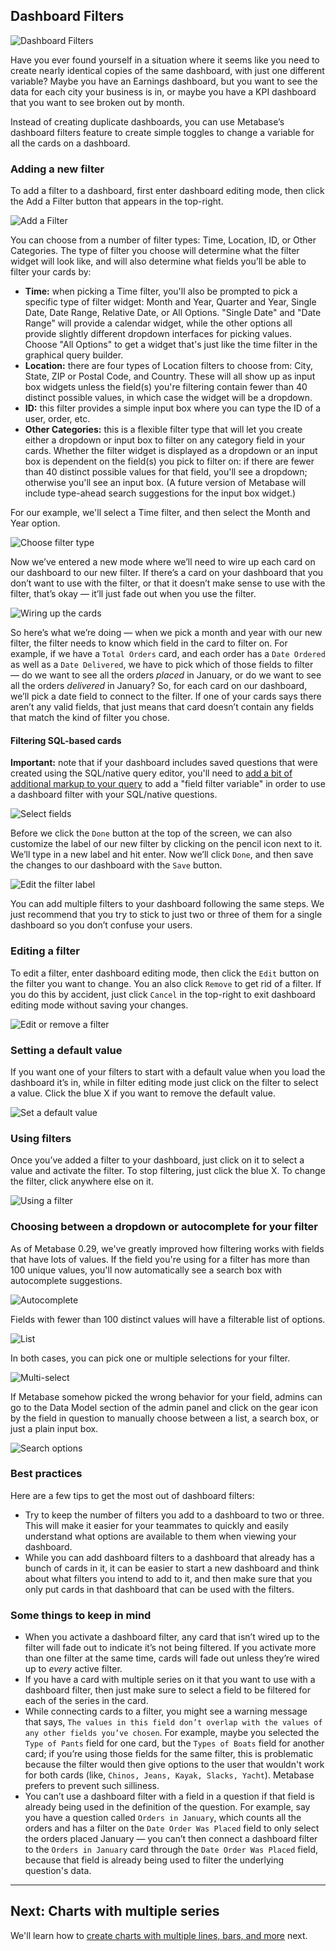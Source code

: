 ## Dashboard Filters

![Dashboard Filters](images/dashboard-filters/dashboard-filters.png)

Have you ever found yourself in a situation where it seems like you need to create nearly identical copies of the same dashboard, with just one different variable? Maybe you have an Earnings dashboard, but you want to see the data for each city your business is in, or maybe you have a KPI dashboard that you want to see broken out by month.

Instead of creating duplicate dashboards, you can use Metabase’s dashboard filters feature to create simple toggles to change a variable for all the cards on a dashboard.

### Adding a new filter

To add a filter to a dashboard, first enter dashboard editing mode, then click the Add a Filter button that appears in the top-right.

![Add a Filter](images/dashboard-filters/01-add-filter.png)

You can choose from a number of filter types: Time, Location, ID, or Other Categories. The type of filter you choose will determine what the filter widget will look like, and will also determine what fields you’ll be able to filter your cards by:
* **Time:** when picking a Time filter, you'll also be prompted to pick a specific type of filter widget: Month and Year, Quarter and Year, Single Date, Date Range, Relative Date, or All Options. "Single Date" and "Date Range" will provide a calendar widget, while the other options all provide slightly different dropdown interfaces for picking values. Choose "All Options" to get a widget that's just like the time filter in the graphical query builder.
* **Location:** there are four types of Location filters to choose from: City, State, ZIP or Postal Code, and Country. These will all show up as input box widgets unless the field(s) you're filtering contain fewer than 40 distinct possible values, in which case the widget will be a dropdown.
* **ID:** this filter provides a simple input box where you can type the ID of a user, order, etc.
* **Other Categories:** this is a flexible filter type that will let you create either a dropdown or input box to filter on any category field in your cards. Whether the filter widget is displayed as a dropdown or an input box is dependent on the field(s) you pick to filter on: if there are fewer than 40 distinct possible values for that field, you'll see a dropdown; otherwise you'll see an input box. (A future version of Metabase will include type-ahead search suggestions for the input box widget.)

For our example, we'll select a Time filter, and then select the Month and Year option.

![Choose filter type](images/dashboard-filters/02-filter-type.png)

Now we’ve entered a new mode where we’ll need to wire up each card on our dashboard to our new filter. If there’s a card on your dashboard that you don’t want to use with the filter, or that it doesn’t make sense to use with the filter, that’s okay — it’ll just fade out when you use the filter.

![Wiring up the cards](images/dashboard-filters/03-wiring-cards.png)

So here’s what we’re doing — when we pick a month and year with our new filter, the filter needs to know which field in the card to filter on. For example, if we have a `Total Orders` card, and each order has a `Date Ordered` as well as a `Date Delivered`, we have to pick which of those fields to filter — do we want to see all the orders *placed* in January, or do we want to see all the orders *delivered* in January? So, for each card on our dashboard, we’ll pick a date field to connect to the filter. If one of your cards says there aren’t any valid fields, that just means that card doesn’t contain any fields that match the kind of filter you chose.

#### Filtering SQL-based cards
**Important:** note that if your dashboard includes saved questions that were created using the SQL/native query editor, you'll need to [add a bit of additional markup to your query](13-sql-parameters.md) to add a "field filter variable" in order to use a dashboard filter with your SQL/native questions.

![Select fields](images/dashboard-filters/04-select-fields.png)

Before we click the `Done` button at the top of the screen, we can also customize the label of our new filter by clicking on the pencil icon next to it. We’ll type in a new label and hit enter. Now we’ll click `Done`, and then save the changes to our dashboard with the `Save` button.

![Edit the filter label](images/dashboard-filters/05-edit-label.png)

You can add multiple filters to your dashboard following the same steps. We just recommend that you try to stick to just two or three of them for a single dashboard so you don’t confuse your users.

### Editing a filter

To edit a filter, enter dashboard editing mode, then click the `Edit` button on the filter you want to change. You an also click `Remove` to get rid of a filter. If you do this by accident, just click `Cancel` in the top-right to exit dashboard editing mode without saving your changes.

![Edit or remove a filter](images/dashboard-filters/06-edit-and-remove.png)

### Setting a default value

If you want one of your filters to start with a default value when you load the dashboard it’s in, while in filter editing mode just click on the filter to select a value. Click the blue X if you want to remove the default value.

![Set a default value](images/dashboard-filters/07-default-value.png)

### Using filters

Once you’ve added a filter to your dashboard, just click on it to select a value and activate the filter. To stop filtering, just click the blue X. To change the filter, click anywhere else on it.

![Using a filter](images/dashboard-filters/08-use-filter.png)

### Choosing between a dropdown or autocomplete for your filter

As of Metabase 0.29, we've greatly improved how filtering works with fields that have lots of values. If the field you're using for a filter has more than 100 unique values, you'll now automatically see a search box with autocomplete suggestions.

![Autocomplete](images/dashboard-filters/autocomplete.png)

Fields with fewer than 100 distinct values will have a filterable list of options.

![List](images/dashboard-filters/list.png)

In both cases, you can pick one or multiple selections for your filter.

![Multi-select](images/dashboard-filters/multi-select.png)

If Metabase somehow picked the wrong behavior for your field, admins can go to the Data Model section of the admin panel and click on the gear icon by the field in question to manually choose between a list, a search box, or just a plain input box.

![Search options](images/dashboard-filters/search-options.png)

### Best practices

Here are a few tips to get the most out of dashboard filters:
- Try to keep the number of filters you add to a dashboard to two or three. This will make it easier for your teammates to quickly and easily understand what options are available to them when viewing your dashboard.
- While you can add dashboard filters to a dashboard that already has a bunch of cards in it, it can be easier to start a new dashboard and think about what filters you intend to add to it, and then make sure that you only put cards in that dashboard that can be used with the filters.

### Some things to keep in mind

- When you activate a dashboard filter, any card that isn’t wired up to the filter will fade out to indicate it’s not being filtered. If you activate more than one filter at the same time, cards will fade out unless they’re wired up to *every* active filter.
- If you have a card with multiple series on it that you want to use with a dashboard filter, then just make sure to select a field to be filtered for each of the series in the card.
- While connecting cards to a filter, you might see a warning message that says, `The values in this field don’t overlap with the values of any other fields you’ve chosen`. For example, maybe you selected the `Type of Pants` field for one card, but the `Types of Boats` field for another card; if you’re using those fields for the same filter, this is problematic because the filter would then give options to the user that wouldn't work for both cards (like, `Chinos, Jeans, Kayak, Slacks, Yacht`). Metabase prefers to prevent such silliness.
- You can’t use a dashboard filter with a field in a question if that field is already being used in the definition of the question. For example, say you have a question called `Orders in January`, which counts all the orders and has a filter on the `Date Order Was Placed` field to only select the orders placed January — you can’t then connect a dashboard filter to the `Orders in January` card through the `Date Order Was Placed` field, because that field is already being used to filter the underlying question's data.

---

## Next: Charts with multiple series
We'll learn how to [create charts with multiple lines, bars, and more](09-multi-series-charting.md) next.
